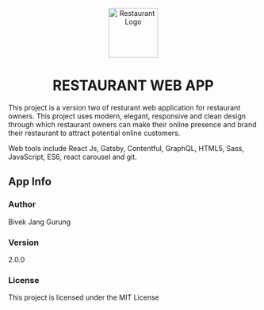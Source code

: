 <p align="center">
    <img alt="Restaurant Logo" src="https://restaurantapp.netlify.app/static/82ea22131d7041d5b3cf6869b7736b6c/6d0de/logo.avif" width="100" />
</p>
<h1 align="center">
  RESTAURANT WEB APP
</h1>

This project is a version two of resturant web application for restaurant owners. This project uses modern, elegant, responsive and clean design through which restaurant owners can make their online presence and brand their restaurant to attract potential online customers.

Web tools include React Js, Gatsby, Contentful, GraphQL, HTML5, Sass, JavaScript, ES6, react carousel and git.


## App Info

### Author

Bivek Jang Gurung

### Version

2.0.0

### License

This project is licensed under the MIT License